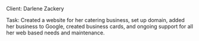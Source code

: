 Client: Darlene Zackery


Task: Created a website for her catering business, set up domain, added her business to Google, created business cards, and ongoing support for all her web based needs and maintenance. 
